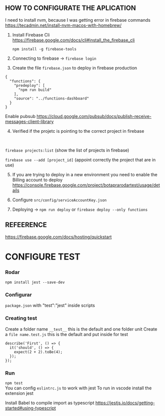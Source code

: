 
## HOW TO CONFIGURATE THE APLICATION 

I need to install nvm, because I was getting error in firebase commands <br>
https://tecadmin.net/install-nvm-macos-with-homebrew/ 

1) Install Firebase Cli
    https://firebase.google.com/docs/cli#install_the_firebase_cli

    `npm install -g firebase-tools`

2) Connecting to firebase
-> `firebase login`

3) Create the file `firebase.json` to deploy in firebase production
```
{
  "functions": {
    "predeploy": [
      "npm run build"
    ],
    "source": "../functions-dashboard"
  }
}
```

Enable pubsub
https://cloud.google.com/pubsub/docs/publish-receive-messages-client-library

4) Verified if the projetc is pointing to the correct project in firebase
<br>

`firebase projects:list` (show the list of projects in firebase)
<br>

`firebase use --add [project_id]` (appoint correctly the project that are in use)

5) If you are trying to deploy in a new environment you need to enable the Billing account to deploy
https://console.firebase.google.com/project/botaprarodartest/usage/details

6) Configure `src/config/serviceAccountKey.json`

7) Deploying 
-> `npm run deploy` or `firebase deploy --only functions`

## REFEERENCE
https://firebase.google.com/docs/hosting/quickstart



# CONFIGURE TEST

### Rodar
  `npm install jest --save-dev`
### Configurar
  `package.json` with "test":"jest" inside scripts
### Creating test
  Create a folder name `__test__` this is the default and one folder unit
  Create a `file name.test.js` this is the default and put inside for test
  ```
  describe('First', () => {
    it('should', () => {
      expect(2 + 2).toBe(4);
    });
  });
  ```
### Run 
  `npm test`
  <br>
You can config `eslintrc.js` to work with jest
To run in vscode install the extension jest

Install Babel to compile import as typescript 
https://jestjs.io/docs/getting-started#using-typescript

